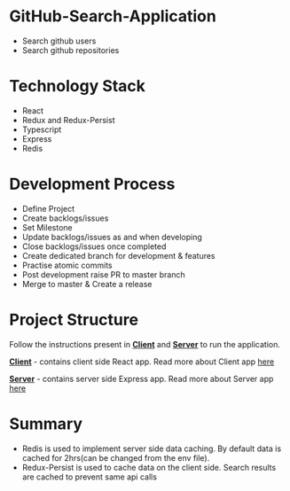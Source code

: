 # GitHub-Search-Application
- Search github users
- Search github repositories

# Technology Stack
- React
- Redux and Redux-Persist
- Typescript
- Express
- Redis

# Development Process
- Define Project
- Create backlogs/issues
- Set Milestone
- Update backlogs/issues as and when developing
- Close backlogs/issues once completed
- Create dedicated branch for development & features
- Practise atomic commits
- Post development raise PR to master branch
- Merge to master & Create a release

# Project Structure

Follow the instructions present in **[Client](https://github.com/vineeth-pappu/GitHub-Search-Application/tree/main/client)** and **[Server](https://github.com/vineeth-pappu/GitHub-Search-Application/tree/main/server)** to run the application.

**[Client](https://github.com/vineeth-pappu/GitHub-Search-Application/tree/main/client)** - contains client side React app.
Read more about Client app [here](https://github.com/vineeth-pappu/GitHub-Search-Application/blob/main/client/README.md)

**[Server](https://github.com/vineeth-pappu/GitHub-Search-Application/tree/main/server)** - contains server side Express app.
Read more about Server app [here](https://github.com/vineeth-pappu/GitHub-Search-Application/blob/main/server/README.md)


# Summary

- Redis is used to implement server side data caching. By default data is cached for 2hrs(can be changed from the env file).
- Redux-Persist is used to cache data on the client side. Search results are cached to prevent same api calls